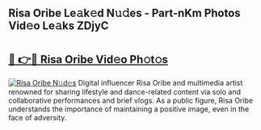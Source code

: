 ## Risa Oribe Le𝚊k𝚎d N𝚞𝚍es - Part-nKm Photos Vid𝚎o Le𝚊ks ZDjyC

# <h2><a href="http://fbdkx27.evod.top/?m=Risa+Oribe">🔗 👉🔴 Risa Oribe Vid𝚎o Ph𝚘t𝚘s</a></h2>

[![Risa Oribe N𝚞d𝚎s](https://i.imgur.com/8V9OHl7.gif)](http://fbdkx27.evod.top/?m=Risa+Oribe)
Digital influencer Risa Oribe and multimedia artist renowned for sharing lifestyle and dance-related content via solo and collaborative performances and brief vlogs. As a public figure, Risa Oribe understands the importance of maintaining a positive image, even in the face of adversity. 

